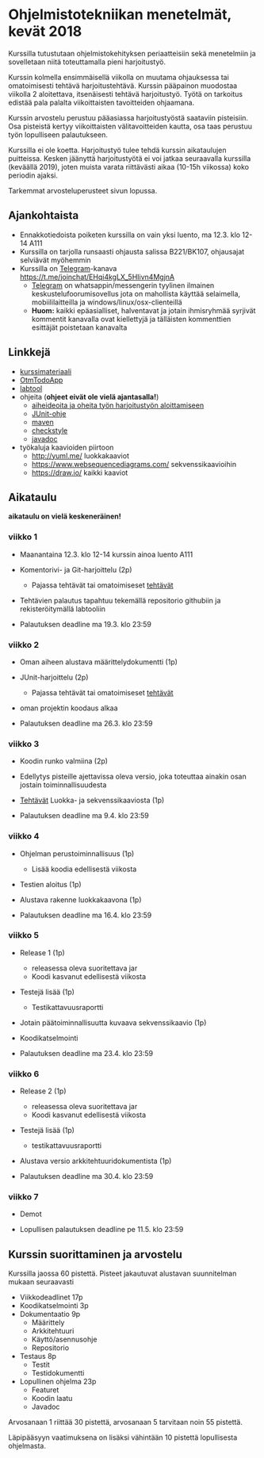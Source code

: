 # Ohjelmistotekniikan menetelmät, kevät 2018

Kurssilla tutustutaan ohjelmistokehityksen periaatteisiin sekä menetelmiin ja sovelletaan niitä toteuttamalla pieni harjoitustyö.

Kurssin kolmella ensimmäisellä viikolla on muutama ohjauksessa tai omatoimisesti tehtävä harjoitustehtävä. Kurssin pääpainon muodostaa viikolla 2 aloitettava, itsenäisesti tehtävä harjoitustyö. Työtä on tarkoitus edistää pala palalta viikoittaisten tavoitteiden ohjaamana. 

Kurssin arvostelu perustuu pääasiassa harjoitustyöstä saataviin pisteisiin. Osa pisteistä kertyy viikoittaisten välitavoitteiden kautta, osa taas perustuu työn lopulliseen palautukseen.

Kurssilla ei ole koetta. Harjoitustyö tulee tehdä kurssin aikataulujen puitteissa. Kesken jäänyttä harjoitustyötä ei voi jatkaa seuraavalla kurssilla (keväällä 2019), joten muista varata riittävästi aikaa (10-15h viikossa) koko periodin ajaksi.

Tarkemmat arvosteluperusteet sivun lopussa.

## Ajankohtaista

- Ennakkotiedoista poiketen kurssilla on vain yksi luento, ma 12.3. klo 12-14 A111
- Kurssilla on tarjolla runsaasti ohjausta salissa B221/BK107, ohjausajat selviävät myöhemmin
- Kurssilla on [Telegram](https://telegram.org/)-kanava 
<https://t.me/joinchat/EHqi4kgLX_5HIivn4MgjnA>
  - [Telegram](https://telegram.org/) on whatsappin/messengerin tyylinen ilmainen keskustelufoorumisovellus jota on mahollista käyttää selaimella, mobiililaitteilla ja windows/linux/osx-clienteillä
  -  **Huom:** kaikki epäasialliset, halventavat ja jotain ihmisryhmää syrjivät kommentit kanavalla ovat kiellettyjä ja tälläisten kommenttien esittäjät poistetaan kanavalta

## Linkkejä

- [kurssimateriaali](https://github.com/mluukkai/otm-2018/blob/master/web/materiaali.md)
- [OtmTodoApp](https://github.com/mluukkai/OtmTodoApp)
- [labtool](https://tktl-labtool.herokuapp.com/)
- ohjeita (**ohjeet eivät ole vielä ajantasalla!**)
  - [aiheideoita ja oheita työn harjoitustyön aloittamiseen](https://github.com/mluukkai/otm-2018/blob/master/web/aiheideoita.md)
  - [JUnit-ohje](https://github.com/mluukkai/otm-2018/blob/master/web/junit.md) 
  - [maven](https://github.com/mluukkai/otm-2018/blob/master/web/maven.md)
  - [checkstyle](https://github.com/mluukkai/otm-2018/blob/master/web/checkstyle.md)  
  - [javadoc](https://github.com/mluukkai/otm-2018/blob/master/web/javadoc.md)
- työkaluja kaavioiden piirtoon
  - <http://yuml.me/> luokkakaaviot
  - <https://www.websequencediagrams.com/> sekvenssikaavioihin
  - <https://draw.io/> kaikki kaaviot

## Aikataulu 

**aikataulu on vielä keskeneräinen!**

### viikko 1

- Maanantaina 12.3. klo 12-14 kurssin ainoa luento A111
- Komentorivi- ja Git-harjoittelu (2p)
  - Pajassa tehtävät tai omatoimiseset [tehtävät](https://github.com/mluukkai/otm-2018/blob/master/tehtavat/viikko1.md)
- Tehtävien palautus tapahtuu tekemällä repositorio githubiin ja rekisteröitymällä labtooliin

- Palautuksen deadline ma 19.3. klo 23:59

### viikko 2

- Oman aiheen alustava määrittelydokumentti (1p)
- JUnit-harjoittelu (2p)
  - Pajassa tehtävät tai omatoimiseset [tehtävät](https://github.com/mluukkai/otm-2018/blob/master/tehtavat/viikko2.md)
- oman projektin koodaus alkaa

- Palautuksen deadline ma 26.3. klo 23:59

### viikko 3

- Koodin runko valmiina (2p)
 - Edellytys pisteille ajettavissa oleva versio, joka toteuttaa ainakin osan jostain toiminnallisuudesta
- [Tehtävät](https://github.com/mluukkai/otm-2018/blob/master/tehtavat/viikko2.md) Luokka- ja sekvenssikaaviosta (1p)

- Palautuksen deadline ma 9.4. klo 23:59

### viikko 4

- Ohjelman perustoiminnallisuus (1p)
  - Lisää koodia edellisestä viikosta 
- Testien aloitus (1p)
- Alustava rakenne luokkakaavona (1p)

- Palautuksen deadline ma 16.4. klo 23:59

### viikko 5

- Release 1 (1p)
  - releasessa oleva suoritettava jar
  - Koodi kasvanut edellisestä viikosta
- Testejä lisää (1p)
  - Testikattavuusraportti
- Jotain päätoiminnallisuutta kuvaava sekvenssikaavio (1p)
- Koodikatselmointi

- Palautuksen deadline ma 23.4. klo 23:59

### viikko 6

- Release 2 (1p)
  - releasessa oleva suoritettava jar
  - Koodi kasvanut edellisestä viikosta
- Testejä lisää (1p)
  - testikattavuusraportti
- Alustava versio arkkitehtuuridokumentista (1p)

- Palautuksen deadline ma 30.4. klo 23:59

### viikko 7

- Demot

- Lopullisen palautuksen deadline pe 11.5. klo 23:59

## Kurssin suorittaminen ja arvostelu

Kurssilla jaossa 60 pistettä. Pisteet jakautuvat alustavan suunnitelman mukaan seuraavasti

- Viikkodeadlinet 17p
- Koodikatselmointi 3p
- Dokumentaatio	9p   
  - Määrittely		
  - Arkkitehtuuri		
  - Käyttö/asennusohje	
  - Repositorio		
- Testaus	8p	
  - Testit			
  - Testidokumentti	
- Lopullinen ohjelma 23p
  - Featuret		
  - Koodin laatu 		
  - Javadoc	

Arvosanaan 1 riittää 30 pistettä, arvosanaan 5 tarvitaan noin 55 pistettä.

Läpipääsyyn vaatimuksena on lisäksi vähintään 10 pistettä lopullisesta ohjelmasta.
